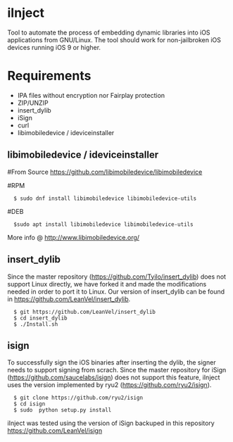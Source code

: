 # iInject
Tool to automate the process of embedding dynamic libraries into iOS applications from GNU/Linux.
The tool should work for non-jailbroken iOS devices running iOS 9 or higher. 

Requirements
============

- IPA files without encryption nor Fairplay protection
- ZIP/UNZIP
- insert_dylib
- iSign
- curl
- libimobiledevice / ideviceinstaller

libimobiledevice / ideviceinstaller
-----------------------------------
#From Source
https://github.com/libimobiledevice/libimobiledevice

#RPM
```
  $ sudo dnf install libimobiledevice libimobiledevice-utils
```
#DEB
```
  $sudo apt install libimobiledevice libimobiledevice-utils
```
More info @ http://www.libimobiledevice.org/

insert_dylib
------------
Since the master repository (https://github.com/Tyilo/insert_dylib) does not support Linux directly, we have forked it and made the modifications needed in order to port it to Linux. Our version of insert_dylib can be found in https://github.com/LeanVel/insert_dylib.

```
  $ git https://github.com/LeanVel/insert_dylib
  $ cd insert_dylib
  $ ./Install.sh
```

isign
-----
To successfully sign the iOS binaries after inserting the dylib, the signer needs to support signing from scrach. Since the master repository for iSign (https://github.com/saucelabs/isign) does not support this feature, iInject uses the version implemented by ryu2 (https://github.com/ryu2/isign). 

```
  $ git clone https://github.com/ryu2/isign
  $ cd isign
  $ sudo  python setup.py install
```  

iInject was tested using the version of iSign backuped in this repository https://github.com/LeanVel/isign
